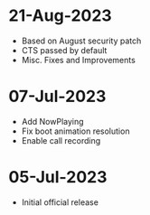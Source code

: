# 21-Aug-2023
- Based on August security patch
- CTS passed by default
- Misc. Fixes and Improvements

# 07-Jul-2023
- Add NowPlaying
- Fix boot animation resolution
- Enable call recording

# 05-Jul-2023
- Initial official release

